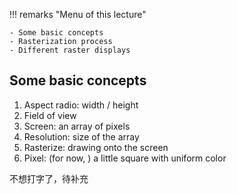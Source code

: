!!! remarks "Menu of this lecture"

    - Some basic concepts
    - Rasterization process
    - Different raster displays

## Some basic concepts

1. Aspect radio: width / height
2. Field of view
3. Screen: an array of pixels
4. Resolution: size of the array
5. Rasterize: drawing onto the screen
6. Pixel: (for now, ) a little square with uniform color

不想打字了，待补充